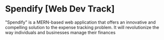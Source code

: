 # Spendify [Web Dev Track]
"Spendify" is a MERN-based web application that offers an innovative and compelling solution to the expense tracking problem. It will revolutionize the way individuals and businesses manage their finances
